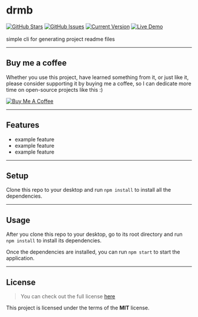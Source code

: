# drmb<br />
				
[![GitHub Stars](https://img.shields.io/github/stars/whoadood/drmb.svg)](https://github.com/whoadood/drmb/stargazers) [![GitHub Issues](https://img.shields.io/github/issues/whoadood/drmb.svg)](https://github.com/whoadood/drmb/issues) [![Current Version](https://img.shields.io/badge/version-1.0.0-green.svg)](https://github.com/whoadood/drmb) [![Live Demo](https://img.shields.io/badge/demo-online-green.svg)](https://github.com/whoadood/drmb)
<br /><br />
simple cli for generating project readme files

  ---
  
  ## Buy me a coffee

  Whether you use this project, have learned something from it, or just like it, please consider supporting it by buying me a coffee, so I can dedicate more time on open-source projects like this :)
  
  <a href="https://www.buymeacoffee.com/whoadood" target="_blank"><img src="https://www.buymeacoffee.com/assets/img/custom_images/orange_img.png" alt="Buy Me A Coffee" style="height: auto !important;width: auto !important;" ></a>
  
 <!-- #<Project Title> -->

<!-- makeBadges here -->

<!-- description here -->

<!-- <Project Image> -->

<!-- makeCoffee here -->

---

## Features

- example feature
- example feature
- example feature

<!-- <Demo Images> -->

---

## Setup

Clone this repo to your desktop and run `npm install` to install all the dependencies.

---

## Usage

After you clone this repo to your desktop, go to its root directory and run `npm install` to install its dependencies.

Once the dependencies are installed, you can run `npm start` to start the application.

---

<!-- makeLicense here -->


## License

> You can check out the full license [here](https://github.com/whoadood/drmb/LICENSE)

This project is licensed under the terms of the **MIT** license.

